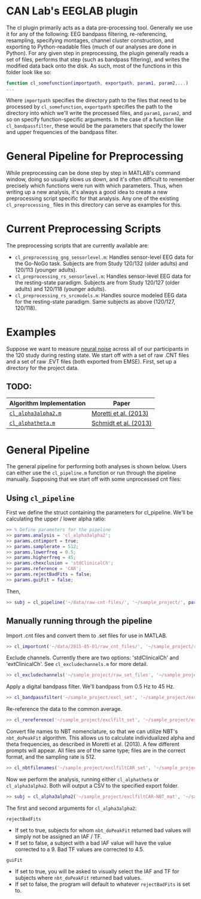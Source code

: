 # CAN Lab's EEGLAB plugin
The cl plugin primarily acts as a data pre-processing tool. Generally we use it for any of the following: EEG bandpass filtering, re-referencing, resampling, specifying montages, channel cluster construction, and exporting to Python-readable files (much of our analyses are done in Python). For any given step in preprocessing, the plugin generally reads a set of files, performs that step (such as bandpass filtering), and writes the modified data back onto the disk. As such, most of the functions in this folder look like so:

```matlab
function cl_somefunction(importpath, exportpath, param1, param2,...)
...
```

Where `importpath` specifies the directory path to the files that need to be processed by `cl_somefunction`, `exportpath` specifies the path to the directory into which we'll write the processed files, and `param1`, `param2`, and so on specify function-specific arguments. In the case of a function like `cl_bandpassfilter`, these would be the parameters that specify the lower and upper frequencies of the bandpass filter.

# General Pipeline for Preprocessing
While preprocessing can be done step by step in MATLAB's command window, doing so usually slows us down, and it's often difficult to remember precisely which functions were run with which parameters. Thus, when writing up a new analysis, it's always a good idea to create a new preprocessing script specific for that analysis. Any one of the existing `cl_preprocessing_` files in this directory can serve as examples for this.

# Current Preprocessing Scripts
The preprocessing scripts that are currently available are:
- `cl_preprocessing_gng_sensorlevel.m`: Handles sensor-level EEG data for the Go-NoGo task. Subjects are from Study 120/132 (older adults) and 120/113 (younger adults).
- `cl_preprocessing_rs_sensorlevel.m`: Handles sensor-level EEG data for the resting-state paradigm. Subjects are from Study 120/127 (older adults) and 120/118 (younger adults).
- `cl_preprocessing_rs_srcmodels.m`: Handles source modeled EEG data for the resting-state paradigm. Same subjects as above (120/127, 120/118).

# Examples
Suppose we want to measure [neural noise](http://voyteklab.com/wp-content/uploads/Voytek-JNeurosci2015.pdf) across all of our participants in the 120 study during resting state. We start off with a set of raw .CNT files and a set of raw .EVT files (both exported from EMSE). First, set up a directory for the project data. 

TODO:
------------------------------

| Algorithm Implementation | Paper |
| -------------------------|-------|
| [`cl_alpha3alpha2.m`](https://github.com/canlabluc/EEGLAB/blob/master/plugins/canlab1.0/cl_alpha3alpha2.m) | [Moretti et al. (2013)](http://www.frontiersin.org/Journal/DownloadFile.ashx?pdf=1&FileId=34165&articleId=65285&ContentTypeId=21&FileName=fnagi-05-00063.pdf&Version=1) |
| [`cl_alphatheta.m`](https://github.com/canlabluc/EEGLAB/blob/master/plugins/canlab1.0/cl_alphatheta.m) | [Schmidt et al. (2013)](https://www.researchgate.net/profile/Antonio_Nardi/publication/257839823_Index_of_AlphaTheta_Ratio_of_the_Electroencephalogram_A_New_Marker_for_Alzheimers_Disease/links/004635314bb865df72000000.pdf) |

# General Pipeline
The general pipeline for performing both analyses is shown below. Users can either use the `cl_pipeline.m` function or run through the pipeline manually. Supposing that we start off with some unprocessed cnt files:

## Using `cl_pipeline`
First we define the struct containing the parameters for cl_pipeline. We'll be calculating the upper / lower alpha ratio:
```matlab
>> % Define parameters for the pipeline
>> params.analysis = 'cl_alpha3alpha2';
>> params.cntimport = true;
>> params.samplerate = 512;
>> params.lowerfreq = 0.5;
>> params.higherfreq = 45;
>> params.chexclusion = 'stdClinicalCh';
>> params.reference = 'CAR';
>> params.rejectBadFits = false;
>> params.guiFit = false;
```

Then,
```matlab
>> subj = cl_pipeline('~/data/raw-cnt-files/', '~/sample_project/', params)
```

## Manually running through the pipeline
Import .cnt files and convert them to .set files for use in MATLAB.
```matlab
>> cl_importcnt('~/data/2015-05-01/raw_cnt_files/', '~/sample_project/raw_set_files/')
```

Exclude channels. Currently there are two options: 'stdClinicalCh' and 'extClinicalCh'. See `cl_excludechannels.m` for more detail.
```matlab
>> cl_excludechannels('~/sample_project/raw_set_files', '~/sample_project/excl_set/', 'stdClinicalCh')
```

Apply a digital bandpass filter. We'll bandpass from 0.5 Hz to 45 Hz.
```matlab
>> cl_bandpassfilter('~/sample_project/excl_set', '~/sample_project/exclfilt_set', 0.5, 45)
```

Re-reference the data to the common average.
```matlab
>> cl_rereference('~/sample_project/exclfilt_set', '~/sample_project/exclfiltCAR_set', 'CAR')
```

Convert file names to NBT nomenclature, so that we can utilize NBT's `nbt_doPeakFit` algorithm. This allows us to calculate individualized alpha and theta frequencies, as described in Moretti et al. (2013). A few different prompts will appear. All files are of the same type; files are in the correct format, and the sampling rate is 512.
```matlab
>> cl_nbtfilenames('~/sample_project/exclfiltCAR_set', '~/sample_project/exclfiltCAR-NBT_mat')
```

Now we perform the analysis, running either `cl_alphatheta` or `cl_alpha3alpha2`. Both will output a CSV to the specified export folder.
```matlab
>> subj = cl_alpha3alpha2('~/sample_project/exclfiltCAR-NBT_mat', '~/sample_project/results/', true, false);
```
The first and second arguments for `cl_alpha3alpha2`:

`rejectBadFits`
  - If set to true, subjects for whom `nbt_doPeakFit` returned bad values will simply not be assigned an IAF / TF.
  - If set to false, a subject with a bad IAF value will have the value corrected to a 9. Bad TF values are corrected to 4.5.

`guiFit`
  - If set to true, you will be asked to visually select the IAF and TF for subjects where `nbt_doPeakFit` returned bad values.
  - If set to false, the program will default to whatever `rejectBadFits` is set to.
